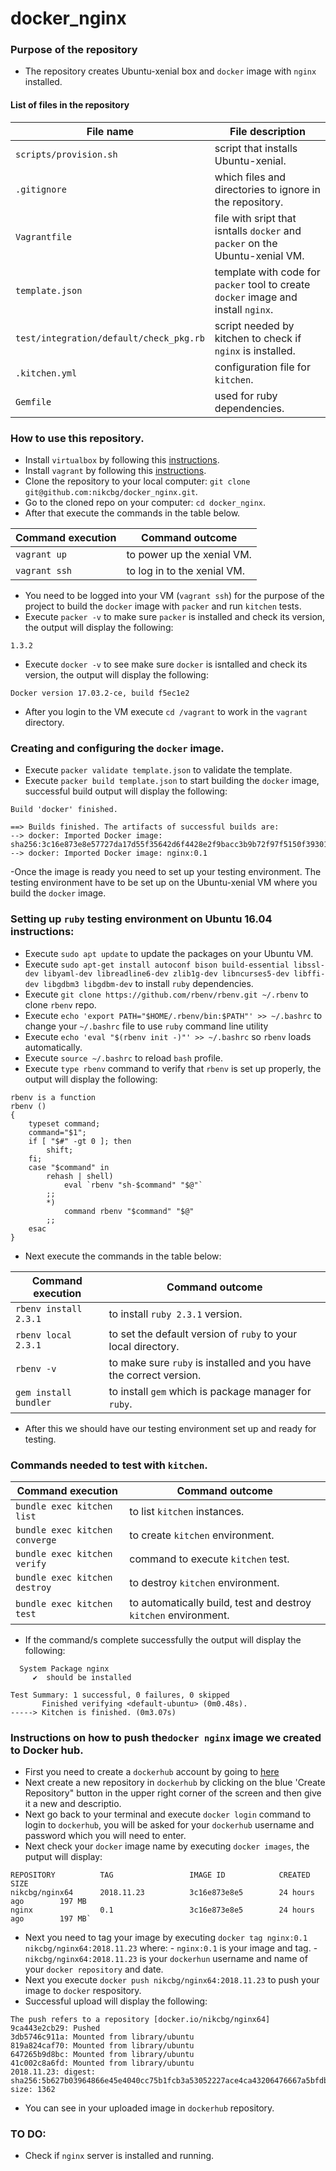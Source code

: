 # docker_nginx

### Purpose of the repository 
- The repository creates Ubuntu-xenial box and `docker` image with `nginx` installed.

#### List of files in the repository

File name                            | File description 
------------------------------------ | --------------------------------------------------------------
`scripts/provision.sh` | script that installs Ubuntu-xenial.
`.gitignore` | which files and directories to ignore in the repository.
`Vagrantfile` | file with sript that isntalls `docker` and `packer` on the Ubuntu-xenial VM.
`template.json` | template with code for `packer` tool to create `docker` image and install `nginx`.
`test/integration/default/check_pkg.rb` | script needed by kitchen to check if `nginx` is installed.
`.kitchen.yml` | configuration file for `kitchen`.
`Gemfile` | used for ruby dependencies.

### How to use this repository. 
- Install `virtualbox` by following this [instructions](https://www.virtualbox.org/wiki/Downloads).
- Install `vagrant` by following this [instructions](https://www.vagrantup.com/docs/installation/).
- Clone the repository to your local computer: `git clone git@github.com:nikcbg/docker_nginx.git`.
- Go to the cloned repo on your computer: `cd docker_nginx`.
- After that execute the commands in the table below.

Command execution                    | Command outcome
------------------------------------ | --------------------------------------------------------------
`vagrant up` | to power up the xenial VM.
`vagrant ssh` | to log in to the xenial VM.

- You need to be logged into your VM (`vagrant ssh`) for the purpose of the project to build the `docker` image  with `packer` and run `kitchen` tests.
- Execute `packer -v` to make sure `packer` is installed and check its version, the output will display the following:

```
1.3.2
```

- Execute `docker -v` to see make sure `docker` is isntalled and check its version, the output will display the following:

```
Docker version 17.03.2-ce, build f5ec1e2
```

- After you login to the VM execute `cd /vagrant` to work in the `vagrant` directory.

### Creating and configuring the `docker` image.
- Execute `packer validate template.json` to validate the template.
- Execute `packer build template.json` to start building the `docker` image, successful build output will display the following:
```
Build 'docker' finished.

==> Builds finished. The artifacts of successful builds are:
--> docker: Imported Docker image: sha256:3c16e873e8e57727da17d55f35642d6f4428e2f9bacc3b9b72f97f5150f39301
--> docker: Imported Docker image: nginx:0.1
```
-Once the image is ready you need to set up your testing environment. The testing environment have to be set up on the Ubuntu-xenial VM where you build the `docker` image.

### Setting up `ruby` testing environment on Ubuntu 16.04 instructions:

- Execute `sudo apt update` to update the packages on your Ubuntu VM.
- Execute `sudo apt-get install autoconf bison build-essential libssl-dev libyaml-dev libreadline6-dev zlib1g-dev libncurses5-dev libffi-dev libgdbm3 libgdbm-dev` to install `ruby` dependencies.
- Execute `git clone https://github.com/rbenv/rbenv.git ~/.rbenv` to clone `rbenv` repo. 
- Execute `echo 'export PATH="$HOME/.rbenv/bin:$PATH"' >> ~/.bashrc` to change your `~/.bashrc` file to use `ruby` command line utility
- Execute `echo 'eval "$(rbenv init -)"' >> ~/.bashrc` so `rbenv` loads automatically.
- Execute `source ~/.bashrc` to reload `bash` profile.
- Execute `type rbenv` command to verify that `rbenv` is set up properly, the output will display the following:

```
rbenv is a function
rbenv () 
{ 
    typeset command;
    command="$1";
    if [ "$#" -gt 0 ]; then
        shift;
    fi;
    case "$command" in 
        rehash | shell)
            eval `rbenv "sh-$command" "$@"`
        ;;
        *)
            command rbenv "$command" "$@"
        ;;
    esac
}
```
- Next execute the commands in the table below:

Command execution                    | Command outcome
------------------------------------ | --------------------------------------------------------------
`rbenv install 2.3.1` | to install `ruby 2.3.1` version.
`rbenv local 2.3.1` | to set the default version of `ruby` to your local directory.
`rbenv -v` |to make sure `ruby` is installed and you have the correct version.
`gem install bundler` | to install `gem` which is package manager for `ruby`.

- After this we should have our testing environment set up and ready for testing. 

### Commands needed to test with `kitchen`.

Command execution                    | Command outcome
------------------------------------ | --------------------------------------------------------------
`bundle exec kitchen list` | to list `kitchen` instances.
`bundle exec kitchen converge` | to create `kitchen` environment.
`bundle exec kitchen verify` | command to execute `kitchen` test.
`bundle exec kitchen destroy` | to destroy `kitchen` environment.
`bundle exec kitchen test` | to automatically build, test and destroy `kitchen` environment.

- If the command/s complete successfully the output will display the following:

```
  System Package nginx
     ✔  should be installed

Test Summary: 1 successful, 0 failures, 0 skipped
       Finished verifying <default-ubuntu> (0m0.48s).
-----> Kitchen is finished. (0m3.07s)
```
### Instructions on how to push the`docker nginx` image we created to Docker hub.

- First you need to create a `dockerhub` account by going to [here](https://hub.docker.com/)
- Next create a new repository in `dockerhub` by clicking on the blue 'Create Repository" button in the upper right corner of the screen and then give it a new and descriptio. 
- Next go back to your terminal and execute `docker login` command to login to `dockerhub`, you will be asked for your `dockerhub` username and password which you will need to enter.
- Next check your `docker` image name by executing `docker images`, the putput will display:
 ```
 REPOSITORY          TAG                 IMAGE ID            CREATED             SIZE
 nikcbg/nginx64      2018.11.23          3c16e873e8e5        24 hours ago        197 MB
 nginx               0.1                 3c16e873e8e5        24 hours ago        197 MB`
```
- Next you need to tag your image by executing `docker tag nginx:0.1 nikcbg/nginx64:2018.11.23` where:
        - `nginx:0.1` is your image and tag.
        - `nikcbg/nginx64:2018.11.23` is your `dockerhun` username and name of your `docker repository` and date.
- Next you execute `docker push nikcbg/nginx64:2018.11.23` to push your image to `docker` respository.
- Successful upload will display the following:

```
The push refers to a repository [docker.io/nikcbg/nginx64]
9ca443e2cb29: Pushed 
3db5746c911a: Mounted from library/ubuntu 
819a824caf70: Mounted from library/ubuntu 
647265b9d8bc: Mounted from library/ubuntu 
41c002c8a6fd: Mounted from library/ubuntu 
2018.11.23: digest: sha256:5b627b03964866e45e4040cc75b1fcb3a53052227ace4ca43206476667a5bfdb size: 1362
```
- You can see in your uploaded image in `dockerhub` repository. 

### TO DO:
- Check if `nginx` server is installed and running. 
